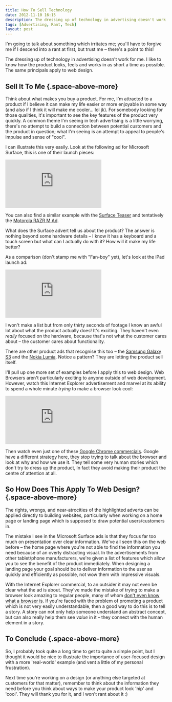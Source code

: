 ```yaml
---
title: How To Sell Technology
date: 2012-11-10 16:15
description: The dressing up of technology in advertising doesn't work for me. I like to know how the product looks, feels and works in as short a time as possible. The same applies to web design.
tags: [Advertising, Rant, Tech]
layout: post
---
```


I'm going to talk about something which irritates me; you'll have to forgive me if I descend into a rant at first, but trust me – there's a point to this!

The dressing up of technology in advertising doesn't work for me. I like to know how the product looks, feels and works in as short a time as possible. The same principals apply to web design.


Sell It To Me {.space-above-more}
-------------

Think about what makes you buy a product. For me, I'm attracted to a product if I believe it can make my life easier or more enjoyable in some way (and also if I think it will make me cooler… lol jk). For somebody looking for those qualities, it's important to see the key features of the product very quickly. A common theme I'm seeing in tech advertising is a little worrying, there's  no attempt to build a connection between potential customers and the product in question; what I'm seeing is an attempt to appeal to people's impulse and sense of "cool".

I can illustrate this very easily. Look at the following ad for Microsoft Surface, this is one of their launch pieces:

<iframe class="flow video" src="http://www.youtube.com/embed/U7UlE-o8DQQ" frameborder="0" allowfullscreen="allowfullscreen">&nbsp;</iframe>

You can also find a similar example with the [Surface Teaser](http://youtu.be/dpzu3HM2CIo) and tentatively the [Motorola RAZR M Ad](http://youtu.be/F5wDYaxjbxg).

What does the Surface advert tell us about the product? The answer is nothing beyond some hardware details – I know it has a keyboard and a touch screen but what can I actually do with it? How will it make my life better?

As a comparison (don't stamp me with "Fan-boy" yet), let's look at the iPad launch ad:

<iframe class="flow video" src="http://www.youtube.com/embed/_N3TW_HA-PE" frameborder="0" allowfullscreen="allowfullscreen">&nbsp;</iframe>

I won't make a list but from only thirty seconds of footage I know an awful lot about what the product actually does! It's exciting. They haven't even *really* focused on the hardware, because that's not what the customer cares about – the customer cares about functionality.

There are other product ads that recognise this too – the [Samsung Galaxy S3](http://youtu.be/6o0T44_4hb8) and the [Nokia Lumia](http://youtu.be/SbXnCQtQTWc). Notice a pattern? They are letting the product sell itself.

I'll pull up one more set of examples before I apply this to web design. Web Browsers aren't particularly exciting to anyone outside of web development. However, watch this Internet Explorer advertisement and marvel at its ability to spend a whole minute *trying* to make a browser look cool:

<iframe class="flow video" src="http://www.youtube.com/embed/WA8sLsM3McU" frameborder="0" allowfullscreen="allowfullscreen">&nbsp;</iframe>

Then watch even just one of these [Google Chrome commercials](http://www.youtube.com/user/googlechrome). Google have a different strategy here, they stop trying to talk about the browser and look at why and how we use it. They tell some very human stories which don't try to dress up the product, In fact they avoid making their product the centre of attention at all.


So How Does This Apply To Web Design? {.space-above-more}
-------------------------------------

The rights, wrongs, and near-atrocities of the highlighted adverts can be applied directly to building websites, particularly when working on a home page or landing page which is supposed to draw potential users/customers in.

The mistake I see in the Microsoft Surface ads is that they focus far too much on presentation over clear information. We've all seen this on the web before – the home page where you're not able to find the information you need because of an overly distracting visual. In the advertisements from other tablet/phone manufacturers, we're given a list of features which allow you to see the benefit of the product immediately. When designing a landing page your goal should be to deliver information to the user as quickly and efficiently as possible, not wow them with impressive visuals.

With the Internet Explorer commercial, to an outsider it may not even be clear what the ad is about. They've made the mistake of trying to make a browser look amazing to regular people, many of whom [don't even know what a browser is](http://youtu.be/o4MwTvtyrUQ). If you're faced with the problem of promoting a product which is not very easily understandable, then a good way to do this is to tell a story. A story can not only help someone understand an abstract concept, but can also really help them see *value* in it – they connect with the human element in a story.


To Conclude {.space-above-more}
-----------

So, I probably took quite a long time to get to quite a simple point, but I thought it would be nice to illustrate the importance of user-focused design with a more 'real-world' example (and vent a little of my personal frustration).

Next time you're working on a design (or anything else targeted at customers for that matter), remember to think about the information they need before you think about ways to make your product look 'hip' and 'cool'. They will thank you for it, and I won't rant about it :)
